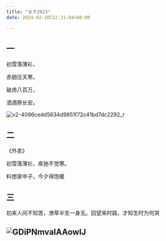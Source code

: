 ```yaml
---
title: "关于2023"
date: 2024-02-20T22:31:04+08:00

---
```


## 一

初雪落薄衫，

赤胆压天寒。

破虏八百万，

洒酒祭长安。

![v2-4096cedd5634d9851f72c41bd7dc2292_r](/Users/inksnw/Desktop/v2-4096cedd5634d9851f72c41bd7dc2292_r.jpeg)

## 二

《外卖》

初雪落薄衫，疾驰不觉寒。

料想家中子，今夕得饱暖

## 三

初来人间不知苦，潦草半生一身无。回望来时路，才知生时为何哭

## ![GDiPNmvaIAAowlJ](/Users/inksnw/Desktop/GDiPNmvaIAAowlJ.jpeg)
